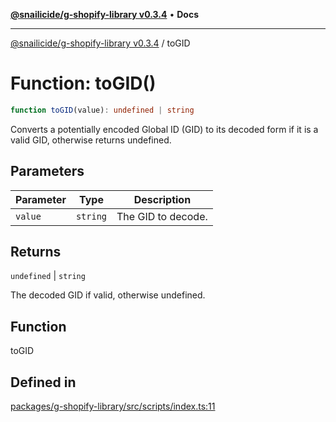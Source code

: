 [**@snailicide/g-shopify-library v0.3.4**](../README.md) • **Docs**

---

[@snailicide/g-shopify-library v0.3.4](../README.md) / toGID

# Function: toGID()

```ts
function toGID(value): undefined | string
```

Converts a potentially encoded Global ID (GID) to its decoded form if it is a
valid GID, otherwise returns undefined.

## Parameters

| Parameter | Type     | Description        |
| --------- | -------- | ------------------ |
| `value`   | `string` | The GID to decode. |

## Returns

`undefined` | `string`

The decoded GID if valid, otherwise undefined.

## Function

toGID

## Defined in

[packages/g-shopify-library/src/scripts/index.ts:11](https://github.com/gbtunney/snailicide-monorepo/blob/master/packages/g-shopify-library/src/scripts/index.ts#L11)
